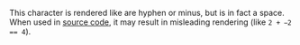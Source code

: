 This character is rendered like are hyphen or minus, but is in fact a space.
When used in [source code](http://stackoverflow.com/a/31507213/113195),
it may result in misleading rendering (like `2 +  2 == 4`).
